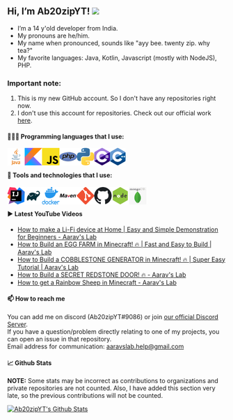 ## Hi, I’m Ab20zipYT! <img src="https://media.giphy.com/media/hvRJCLFzcasrR4ia7z/giphy.gif" width="3%"/>
- I’m a 14 y'old developer from India.
- My pronouns are he/him.
- My name when pronounced, sounds like "ayy bee. twenty zip. why tea?"
- My favorite languages: Java, Kotlin, Javascript (mostly with NodeJS), PHP.

### Important note:
1. This is my new GitHub account. So I don't have any repositories right now.
2. I don't use this account for repositories. Check out our official work [here](https://github.com/aaravslab).

#### 👩🏾‍💻 Programming languages that I use:

[<img align="left" alt="Java" width="40px" src="assets/lang/java.png">](https://java.com/)
[<img align="left" alt="Kotlin" width="40px" src="assets/lang/kotlin.png">](https://kotlinlang.org/)
[<img align="left" alt="Javascript" width="40px" src="assets/lang/js.png">](https://en.wikipedia.org/wiki/JavaScript)
[<img align="left" alt="PHP" width="40px" src="assets/lang/php.png">](https://www.php.net/)
[<img align="left" alt="Python" width="40px" src="assets/lang/python.png">](https://www.python.org/)
[<img align="left" alt="C#" width="36px" height="40px" src="assets/lang/csharp.png">](https://en.wikipedia.org/wiki/C_Sharp_(programming_language))
[<img align="left" alt="C++" width="36px" height="40px" src="assets/lang/c++.png">](https://en.wikipedia.org/wiki/C%2B%2B)

<br/>
<br/>

#### 🌠 Tools and technologies that I use:

[<img align="left" alt="IntelliJ IDEA" width="40px" src="assets/tools/intellij.png">](https://www.jetbrains.com/idea/)
[<img align="left" alt="Gradle" width="40px" src="assets/tools/gradle.png">](https://gradle.org/)
[<img align="left" alt="Docker" width="40px" src="assets/tools/docker.png">](https://www.docker.com/)
[<img align="left" alt="Maven" width="40px" src="assets/tools/maven.png">](https://maven.apache.org/)
[<img align="left" alt="Git" width="40px" src="assets/tools/git.png">](https://git-scm.com/)
[<img align="left" alt="Github" width="40px" src="assets/tools/github.png">](https://github.com/)
[<img align="left" alt="NodeJS" width="40px" src="assets/tools/nodejs.png">](https://nodejs.org/en/)
[<img align="left" alt="MongoDB" width="40px" src="assets/tools/mongodb.png">](https://www.mongodb.com/)

<br/>
<br/>

#### ▶️ Latest YouTube Videos
<!-- YouTube:START -->
- [How to make a Li-Fi device at Home | Easy and Simple Demonstration for Beginners - Aarav&#39;s Lab](https://www.youtube.com/watch?v=5B4tB-_cHoY)
- [How to Build an EGG FARM in Minecraft! 🔥 |  Fast and Easy to Build | Aarav&#39;s Lab](https://www.youtube.com/watch?v=LEUaY03ANk4)
- [How to Build a COBBLESTONE GENERATOR in Minecraft! 🔥 | Super Easy Tutorial | Aarav&#39;s Lab](https://www.youtube.com/watch?v=UxsNRkIWSvU)
- [How to Build a SECRET REDSTONE DOOR! 🔥 - Aarav&#39;s Lab](https://www.youtube.com/watch?v=u8w7Ke5BTOs)
- [How to get a Rainbow Sheep in Minecraft - Aarav&#39;s Lab](https://www.youtube.com/watch?v=7acrwFBJwFk)
<!-- YouTube:END -->


#### 📫 How to reach me
You can add me on discord (Ab20zipYT#9086) or join [our official Discord Server](https://discord.gg/jsSGFeR).<br/>
If you have a question/problem directly relating to one of my projects, you can open an issue in that repository.<br/>
Email address for communication: [aaravslab.help@gmail.com](mailto:aaravslab.help@gmail.com)

#### 📈 Github Stats

**NOTE:** Some stats may be incorrect as contributions to organizations
and private repositories are not counted. Also, I have added this section
very late, so the previous contributions will not be counted.

[![Ab20zipYT's Github Stats](https://github-readme-stats.vercel.app/api?username=Ab20zipYT&count_private=true&show_icons=true&custom_title=Ab20zipYT's%20GitHub%20Stats&include_all_commits=true)](https://github.com/Ab20zipYT/ab20zipyt)
